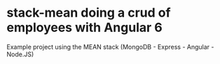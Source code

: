 # stack-mean doing a crud of employees with Angular 6
Example project using the MEAN stack (MongoDB - Express - Angular - Node.JS)
